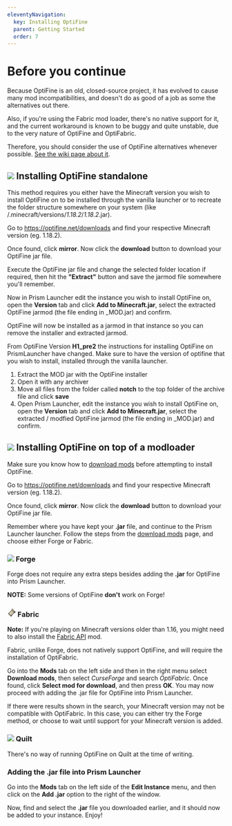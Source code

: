 ```yaml
---
eleventyNavigation:
  key: Installing OptiFine
  parent: Getting Started
  order: 7
---
```

# Before you continue

Because OptiFine is an old, closed-source project, it has evolved to cause many mod incompatibilities, and doesn't do as good of a job as some the alternatives out there.

Also, if you're using the Fabric mod loader, there's no native support for it, and the current workaround is known to be buggy and quite unstable, due to the very nature of OptiFine and OptiFabric.

Therefore, you should consider the use of OptiFine alternatives whenever possible. [See the wiki page about it](../install-of-alternatives).

## <img src="https://www.optifine.net/favicon.ico" height="20" /> Installing OptiFine standalone

This method requires you either have the Minecraft version you wish to install OptiFine on to be installed through the vanilla launcher or to recreate the folder structure somewhere on your system (like /.minecraft/versions/*1.18.2*/*1.18.2*.jar).

Go to <https://optifine.net/downloads> and find your respective Minecraft version (eg. 1.18.2).

Once found, click **mirror**. Now click the **download** button to download your OptiFine jar file.

Execute the OptiFine jar file and change the selected folder location if required, then hit the **"Extract"** button and save the jarmod file somewhere you'll remember.

Now in Prism Launcher edit the instance you wish to install OptiFine on, open the **Version** tab and click **Add to Minecraft.jar**, select the extracted OptiFine jarmod (the file ending in \_MOD.jar) and confirm.

OptiFine will now be installed as a jarmod in that instance so you can remove the installer and extracted jarmod.

From OptiFine Version **H1_pre2** the instructions for installing OptiFine on PrismLauncher have changed. Make sure to have the version of optifine that you wish to install, installed through the vanilla launcher.

1. Extract the MOD jar with the OptiFine installer
2. Open it with any archiver
3. Move all files from the folder called **notch** to the top folder of the archive file and click **save** 
4. Open Prism Launcher, edit the instance you wish to install OptiFine on, open the **Version** tab and click **Add to Minecraft.jar**, select the extracted / modfied OptiFine jarmod (the file ending in \_MOD.jar) and confirm.

## <img src="https://www.optifine.net/favicon.ico" height="20" /> Installing OptiFine on top of a modloader

Make sure you know how to [download mods](../download-mods) before attempting to install OptiFine.

Go to <https://optifine.net/downloads> and find your respective Minecraft version (eg. 1.18.2).

Once found, click **mirror**. Now click the **download** button to download your OptiFine jar file.

Remember where you have kept your **.jar** file, and continue to the Prism Launcher launcher. Follow the steps from the [download mods](../download-mods) page, and choose either Forge or Fabric.

### <img src="https://avatars0.githubusercontent.com/u/1390178?s=400&v=4" height="20"> Forge

Forge does not require any extra steps besides adding the **.jar** for OptiFine into Prism Launcher.

**NOTE:** Some versions of OptiFine **don't** work on Forge!

### <img src="https://raw.githubusercontent.com/FabricMC/community/main/media/unascribed/png/fabric.png" height="20"> Fabric

**Note:** If you're playing on Minecraft versions older than 1.16, you might need to also install the [Fabric API](../download-mods/#fabric) mod.

Fabric, unlike Forge, does not natively support OptiFine, and will require the installation of OptiFabric.

Go into the **Mods** tab on the left side and then in the right menu select **Download mods**, then select *CurseForge* and search *OptiFabric*. Once found, click **Select mod for download**, and then press **OK**. You may now proceed with adding the .jar file for OptiFine into Prism Launcher.

If there were results shown in the search, your Minecraft version may not be compatible with OptiFabric. In this case, you can either try the Forge method, or choose to wait until support for your Minecraft version is added.

### <img src="https://raw.githubusercontent.com/QuiltMC/art/master/brand/svg/quilt_logo_dark.svg" height="20"> Quilt

There's no way of running OptiFine on Quilt at the time of writing.

### Adding the .jar file into Prism Launcher

Go into the **Mods** tab on the left side of the **Edit Instance** menu, and then click on the **Add .jar** option to the right of the window.

Now, find and select the **.jar** file you downloaded earlier, and it should now be added to your instance. Enjoy!
